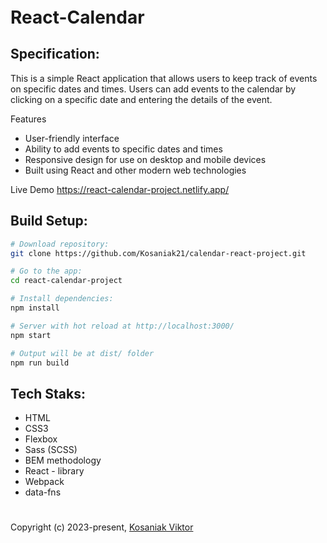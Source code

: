 <h1 style="margin-bottom:20px; margin-top:20px;">React-Calendar</h1>

## Specification:

This is a simple React application that allows users to keep track of events on specific dates and times. Users can add events to the calendar by clicking on a specific date and entering the details of the event.

Features

- User-friendly interface
- Ability to add events to specific dates and times
- Responsive design for use on desktop and mobile devices
- Built using React and other modern web technologies

Live Demo https://react-calendar-project.netlify.app/

## Build Setup:

```bash
# Download repository:
git clone https://github.com/Kosaniak21/calendar-react-project.git

# Go to the app:
cd react-calendar-project

# Install dependencies:
npm install

# Server with hot reload at http://localhost:3000/
npm start

# Output will be at dist/ folder
npm run build
```

## Tech Staks:

- HTML
- CSS3
- Flexbox
- Sass (SCSS)
- BEM methodology
- React - library
- Webpack
- data-fns

<div><h1></h1></div>

Copyright (c) 2023-present, [Kosaniak Viktor](https://github.com/Kosaniak21)
